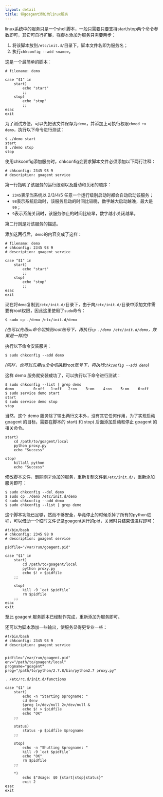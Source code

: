 ```yaml
---
layout: detail
title: 将goagent添加为linux服务
---
```


linux系统中的服务只是一个shell脚本，一般只需要只要支持start/stop两个命令参数即可，其它可自行扩展，将脚本添加为服务只需要两步：

1. 将该脚本放到`/etc/init.d/`目录下，脚本文件名即为服务名；
2. 执行`chkconfig --add <name>`。

这是一个最简单的脚本：

    # filename: demo

    case "$1" in
        start)
            echo "start"
            ;;
        stop)
            echo "stop"
            ;;
    esac
    exit

为了测试方便，可以先把该文件保存为`demo`，并添加上可执行权限`chmod +x demo`，执行以下命令进行测试：

    $ ./demo start
    start
    $ ./demo stop
    stop

使用chkconfig添加服务时，chkconfig会要求脚本文件必须添加以下两行注释：

    # chkconfig: 2345 98 9
    # description: goagent service

第一行指明了该服务的运行级别以及启动和关闭的顺序：

* `2345`表示当系统以 2/3/4/5 任意一个运行级别启动时都会自动启动该服务；
* `98`表示系统启动时，该服务启动的时间比较晚，数字越大启动越晚，最大是`99`；
* `9`表示系统关闭时，该服务停止的时间比较早，数字越小关闭越早。

第二行则是对该服务的描述。

添加这两行后，`demo`的内容变成了这样：

    # filename: demo
    # chkconfig: 2345 98 9
    # description: goagent service

    case "$1" in
        start)
            echo "start"
            ;;
        stop)
            echo "stop"
            ;;
    esac
    exit

现在将`demo`复制到`/etc/init.d/`目录下，由于向`/etc/init.d/`目录中添加文件需要有root权限，因此这里使用了`sudo`命令：

    $ sudo cp ./demo /etc/init.d/demo

_(也可以先用`su`命令切换到root账号下，再执行`cp ./demo /etc/init.d/demo`，效果是一样的)_

执行以下命令安装服务：

    $ sudo chkconfig --add demo

_(同样，也可以先用`su`命令切换到root账号下，再执行`chkconfig --add demo`)_ 

这样 demo 服务就安装成功了，可以执行以下命令进行测试：

    $ sudo chkconfig --list | grep demo
    demo         0:off   1:off   2:on    3:on    4:on    5:on    6:off
    $ sudo service demo start
    start
    $ sudo service demo stop
    stop

当然，这个 demo 服务除了输出两行文本外，没有其它任何作用，为了实现启动 goagent 的目标，需要在脚本的 start) 和 stop) 后面添加启动和停止 goagent 的相关命令。

    start)
        cd /path/to/goagent/local
        python proxy.py
        echo "Success"

    stop)
        killall python
        echo "Success"

修改脚本文件，删除刚才添加的服务，重新复制文件到`/etc/init.d/`，重新添加服务即可：

    $ sudo chkconfig --del demo
    $ sudo cp ./demo /etc/init.d/demo
    $ sudo chkconfig --add demo
    $ sudo chkconfig --list | grep demo

这个脚本功能已足够，然而不够安全，毕竟停止的时候杀掉了所有的python进程，可以借助一个临时文件记录goagent运行的pid，关闭时只结束该进程即可：

    #!/bin/bash
    # chkconfig: 2345 98 9
    # description: goagent service

    pidfile="/var/run/goagent.pid"

    case "$1" in
        start)
            cd /path/to/goagent/local
            python proxy.py
            echo $! > $pidfile
        ;;

        stop)
            kill -9 `cat $pidfile`
            rm $pidfile
        ;;
    esac
    exit

至此 goagent 服务脚本已经制作完成，重新添加为服务即可。

还可以为脚本添加一些输出，使服务显得更专业一些：

    #!/bin/bash
    # chkconfig: 2345 98 9
    # description: goagent service


    pidfile="/var/run/goagent.pid"
    env="/path/to/goagent/local"
    progname="goagent"
    prog="/path/to/python/2.7.8/bin/python2.7 proxy.py"

    . /etc/rc.d/init.d/functions

    case "$1" in
        start)
            echo -n "Starting $progname: "
            cd $env
            $prog 1>/dev/null 2>/dev/null &
            echo $! > $pidfile
            echo "OK"
        ;;

        status)
            status -p $pidfile $progname
        ;;

        stop)
            echo -n "Shutting $progname: "
            kill -9 `cat $pidfile`
            echo "OK"
            rm $pidfile
        ;;

        *)
            echo $"Usage: $0 {start|stop|status}"
            exit 2
    esac
    exit
